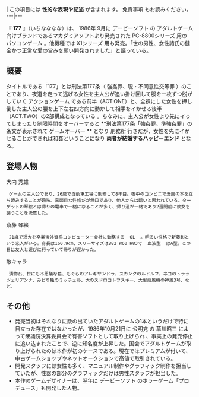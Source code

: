 |  この項目には **性的な表現や記述** が含まれます。  免責事項  もお読みください。  
---|---  
  
『 **177** 』（いちなななな）は、  1986年  9月に  デービーソフト  の  アダルトゲーム
向けブランドであるマカダミアソフトより発売された  PC-8800シリーズ  用の  パソコンゲーム  。他機種では  X1シリーズ
用も発売。「世の男性、女性諸氏の健全かつ正常な愛の営みを願い開発されました」と謳っている。

##  概要  

タイトルである「177」とは刑法第177条（  強姦罪、現・不同意性交等罪
）のことであり、夜道を走って逃げる女性を主人公が追い掛け回して服を一枚ずつ脱がしていく  アクションゲーム
である前半（ACT.ONE）と、全裸にした女性を押し倒した主人公の腰を上下左右四方向に動かして相手をイかせる後半（ACT.TWO）の2部構成となっている
  。ちなみに、主人公が女性より先にイってしまったり制限時間をオーバーすると **刑法第177条「強姦罪、準強姦罪」の条文が表示されて ゲームオーバー
** となり  刑務所  行きだが、女性を先にイかせることができれば和姦ということになり **両者が結婚するハッピーエンド** となる。

##  登場人物  

大内 秀雄

     ゲームの主人公であり、26歳で自動車工場に勤務して8年目。夜中のコンビニで漫画の本を立ち読みすることが趣味。真面目な性格だが無口であり、他人からは暗いと思われている。ターゲットの琴絵とは帰りの電車で一緒になることが多く、帰り道が一緒であり2週間前に彼女を襲うことを決意した。 
斎藤 琴絵

     21歳で短大を卒業後外資系コンピューター会社に勤務する  OL  。明るい性格で新藤彰という恋人がいる。身長は160.9cm、スリーサイズはB82 W60 H83で  血液型  はA型。この日は友人と遊びに行っていて帰りが遅かった。 
敵キャラ

     漬物石、世にも不思議な墓、もぐらのアレキサンドラ、スカンクのルドルフ、ネコのトラッツェリアンナ、みどり亀のミッチェル、犬のスドロコトフスキー、大型扇風機の神風3号、など。 

##  その他  

  * 発売当初はそれなりに数の出ていたアダルトゲームの1本というだけで特に目立った存在ではなかったが、1986年10月21日に  公明党  の  草川昭三  によって衆議院決算委員会で有害ソフトとして取り上げられ      、事実上の発売停止に追い込まれたことで、逆に知名度が上昇した。国会でアダルトゲームが取り上げられたのは本作が初のケースである。現在ではプレミアムが付いて、中古ゲームショップやネットオークションで高値で取引されている。 
  * 開発スタッフには女性も多く、マニュアル制作やグラフィック制作を担当していたが、性器の部分のグラフィックだけは男性スタッフが担当した。 
  * 本作のゲームデザイナーは、翌年に  デービーソフト  のホラーゲーム「プロデュース」も開発した人物。 


